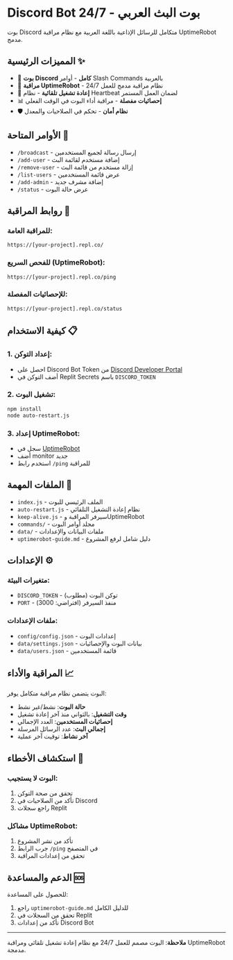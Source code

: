 # Discord Bot 24/7 - بوت البث العربي

بوت Discord متكامل للرسائل الإذاعية باللغة العربية مع نظام مراقبة UptimeRobot مدمج.

## المميزات الرئيسية ✨

- 🤖 **بوت Discord كامل** - أوامر Slash Commands بالعربية
- 📡 **مراقبة UptimeRobot** - نظام مراقبة مدمج للعمل 24/7
- 🔄 **إعادة تشغيل تلقائية** - نظام Heartbeat لضمان العمل المستمر
- 📊 **إحصائيات مفصلة** - مراقبة أداء البوت في الوقت الفعلي
- 🛡️ **نظام أمان** - تحكم في الصلاحيات والمعدل

## الأوامر المتاحة 🎯

- `/broadcast` - إرسال رسالة لجميع المستخدمين
- `/add-user` - إضافة مستخدم لقائمة البث
- `/remove-user` - إزالة مستخدم من قائمة البث
- `/list-users` - عرض قائمة المستخدمين
- `/add-admin` - إضافة مشرف جديد
- `/status` - عرض حالة البوت

## روابط المراقبة 🔗

### للمراقبة العامة:
```
https://[your-project].repl.co/
```

### للفحص السريع (UptimeRobot):
```
https://[your-project].repl.co/ping
```

### للإحصائيات المفصلة:
```
https://[your-project].repl.co/status
```

## كيفية الاستخدام 📋

### 1. إعداد التوكن:
- احصل على Discord Bot Token من [Discord Developer Portal](https://discord.com/developers/applications)
- أضف التوكن في Replit Secrets باسم `DISCORD_TOKEN`

### 2. تشغيل البوت:
```bash
npm install
node auto-restart.js
```

### 3. إعداد UptimeRobot:
- سجل في [UptimeRobot](https://uptimerobot.com)
- أضف monitor جديد
- استخدم رابط `/ping` للمراقبة

## الملفات المهمة 📁

- `index.js` - الملف الرئيسي للبوت
- `auto-restart.js` - نظام إعادة التشغيل التلقائي
- `keep-alive.js` - سيرفر المراقبة وUptimeRobot
- `commands/` - مجلد أوامر البوت
- `data/` - ملفات البيانات والإعدادات
- `uptimerobot-guide.md` - دليل شامل لرفع المشروع

## الإعدادات ⚙️

### متغيرات البيئة:
- `DISCORD_TOKEN` - توكن البوت (مطلوب)
- `PORT` - منفذ السيرفر (افتراضي: 3000)

### ملفات الإعدادات:
- `config/config.json` - إعدادات البوت
- `data/settings.json` - بيانات البوت والإحصائيات
- `data/users.json` - قائمة المستخدمين

## المراقبة والأداء 📈

البوت يتضمن نظام مراقبة متكامل يوفر:

- **حالة البوت**: نشط/غير نشط
- **وقت التشغيل**: بالثواني منذ آخر إعادة تشغيل
- **إحصائيات المستخدمين**: العدد الإجمالي
- **إجمالي البث**: عدد الرسائل المرسلة
- **آخر نشاط**: توقيت آخر عملية

## استكشاف الأخطاء 🔧

### البوت لا يستجيب:
1. تحقق من صحة التوكن
2. تأكد من الصلاحيات في Discord
3. راجع سجلات Replit

### مشاكل UptimeRobot:
1. تأكد من نشر المشروع
2. جرب الرابط `/ping` في المتصفح
3. تحقق من إعدادات المراقبة

## الدعم والمساعدة 🆘

للحصول على المساعدة:
1. راجع `uptimerobot-guide.md` للدليل الكامل
2. تحقق من السجلات في Replit
3. تأكد من إعدادات Discord Bot

---

**ملاحظة**: البوت مصمم للعمل 24/7 مع نظام إعادة تشغيل تلقائي ومراقبة UptimeRobot مدمجة.
